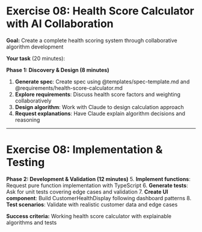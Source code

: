# Exercise 08: Health Score Calculator with AI Collaboration

**Goal:** Create a complete health scoring system through collaborative algorithm development

**Your task** (20 minutes):

**Phase 1: Discovery & Design (8 minutes)**
1. **Generate spec**: Create spec using @templates/spec-template.md and @requirements/health-score-calculator.md
2. **Explore requirements**: Discuss health score factors and weighting collaboratively
3. **Design algorithm**: Work with Claude to design calculation approach
4. **Request explanations**: Have Claude explain algorithm decisions and reasoning

---

# Exercise 08: Implementation & Testing

**Phase 2: Development & Validation (12 minutes)**
5. **Implement functions**: Request pure function implementation with TypeScript
6. **Generate tests**: Ask for unit tests covering edge cases and validation
7. **Create UI component**: Build CustomerHealthDisplay following dashboard patterns
8. **Test scenarios**: Validate with realistic customer data and edge cases

**Success criteria:** Working health score calculator with explainable algorithms and tests
